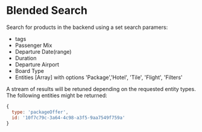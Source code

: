 # Blended Search

Search for products in the backend using a set search paramers:
* tags
* Passenger Mix
* Departure Date(range)
* Duration
* Departure Airport 
* Board Type
* Entities [Array] with options 'Package','Hotel', 'Tile', 'Flight', 'Filters'


A stream of results will be retuned depending on the requested entity types. 
The following entities might be returned:

``` javascript
{
  type: 'packageOffer',
  id: '10f7c79c-3a64-4c98-a3f5-9aa7549f759a'
}
```
 


